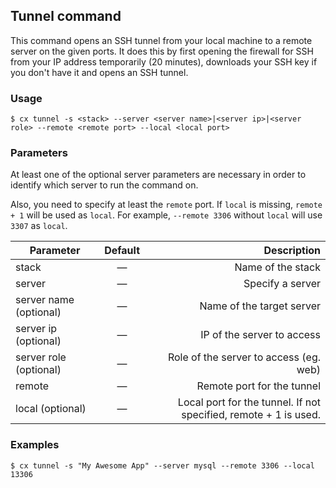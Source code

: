 ## Tunnel command

This command opens an SSH tunnel from your local machine to a remote server on the given ports. It does this by first opening the firewall for SSH from your IP address temporarily (20 minutes), downloads your SSH key if you don't have it and opens an SSH tunnel.


### Usage

```
$ cx tunnel -s <stack> --server <server name>|<server ip>|<server role> --remote <remote port> --local <local port>
```




### Parameters

At least one of the optional server parameters are necessary in order to identify which server to run the command on.

Also, you need to specify at least the `remote` port. If `local` is missing, `remote + 1` will be used as `local`. For example, `--remote 3306` without `local` will use `3307` as `local`.

|		Parameter 		   |	Default		|   Description    |
|--------------------------|:--------------:| ----------------:|
|stack 					   |		—		| Name of the stack|
|server  		   | 	—			| Specify a server |
|server name (optional)	   | 	—			| Name of the target server |
|server ip (optional)	   | 	—			| IP of the server to access |
|server role (optional)	   | 	—			| Role of the server to access (eg. web) |
|remote 					   |		—		| Remote port for the tunnel |
|local (optional)					   |		—		| Local port for the tunnel. If not specified, remote + 1 is used. |

### Examples

```
$ cx tunnel -s "My Awesome App" --server mysql --remote 3306 --local 13306
```

